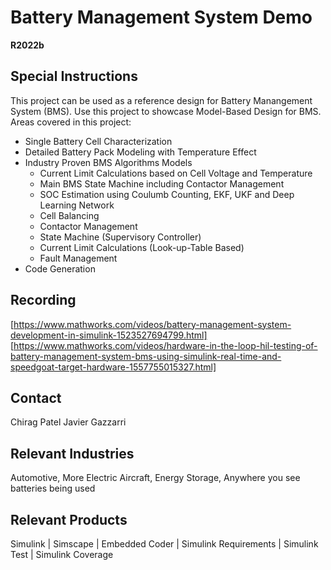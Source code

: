 # Battery Management System Demo
**R2022b**

## Special Instructions
This project can be used as a reference design for Battery Manangement System (BMS). Use this project to showcase Model-Based Design for BMS. Areas covered in this project:
- Single Battery Cell Characterization
- Detailed Battery Pack Modeling with Temperature Effect
- Industry Proven BMS Algorithms Models
    - Current Limit Calculations based on Cell Voltage and Temperature
    - Main BMS State Machine including Contactor Management
    - SOC Estimation using Coulumb Counting, EKF, UKF and Deep Learning Network
    - Cell Balancing
	- Contactor Management
	- State Machine (Supervisory Controller)
	- Current Limit Calculations (Look-up-Table Based)
	- Fault Management
- Code Generation

## Recording
[https://www.mathworks.com/videos/battery-management-system-development-in-simulink-1523527694799.html]
[https://www.mathworks.com/videos/hardware-in-the-loop-hil-testing-of-battery-management-system-bms-using-simulink-real-time-and-speedgoat-target-hardware-1557755015327.html]

## Contact
Chirag Patel
Javier Gazzarri

## Relevant Industries
Automotive,
More Electric Aircraft,
Energy Storage,
Anywhere you see batteries being used 

## Relevant Products
Simulink | Simscape | Embedded Coder | Simulink Requirements | Simulink Test | Simulink Coverage 
